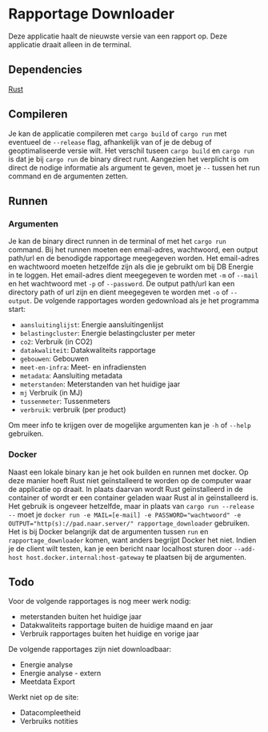 # Rapportage Downloader
Deze applicatie haalt de nieuwste versie van een rapport op. Deze applicatie draait alleen in de terminal.
## Dependencies
[Rust](https://www.rust-lang.org/tools/install)
## Compileren
Je kan de applicatie compileren met `cargo build` of `cargo run` met eventueel de `--release` flag, afhankelijk van of je de debug of geoptimaliseerde versie wilt. Het verschil tuseen `cargo build` en `cargo run` is dat je bij `cargo run` de binary direct runt. Aangezien het verplicht is om direct de nodige informatie als argument te geven, moet je `--` tussen het run command en de argumenten zetten.
## Runnen
### Argumenten
Je kan de binary direct runnen in de terminal of met het `cargo run` command. Bij het runnen moeten een email-adres, wachtwoord, een output path/url en de benodigde rapportage meegegeven worden. Het email-adres en wachtwoord moeten hetzelfde zijn als die je gebruikt om bij DB Energie in te loggen. Het email-adres dient meegegeven te worden met `-m` of `--mail` en het wachtwoord met `-p` of `--password`. De output path/url kan een directory path of url zijn en dient meegegeven te worden met `-o` of `--output`.  De volgende rapportages worden gedownload als je het programma start:
- `aansluitinglijst`: Energie aansluitingenlijst
- `belastingcluster`: Energie belastingcluster per meter
- `co2`: Verbruik (in CO2)
- `datakwaliteit`: Datakwaliteits rapportage
- `gebouwen`: Gebouwen
- `meet-en-infra`: Meet- en infradiensten
- `metadata`: Aansluiting metadata
- `meterstanden`: Meterstanden van het huidige jaar
- `mj` Verbruik (in MJ)
- `tussenmeter`: Tussenmeters
- `verbruik`: verbruik (per product)

Om meer info te krijgen over de mogelijke argumenten kan je `-h` of `--help` gebruiken.
### Docker
Naast een lokale binary kan je het ook builden en runnen met docker. Op deze manier hoeft Rust niet geïnstalleerd te worden op de computer waar de applicatie op draait. In plaats daarvan wordt Rust geïnstalleerd in de container of wordt er een container geladen waar Rust al in geïnstalleerd is. Het gebruik is ongeveer hetzelfde, maar in plaats van `cargo run --release --` moet je `docker run -e MAIL=[e-mail] -e PASSWORD="wachtwoord" -e OUTPUT="http(s)://pad.naar.server/" rapportage_downloader` gebruiken. Het is bij Docker belangrijk dat de argumenten tussen `run` en `rapportage_downloader` komen, want anders begrijpt Docker het niet. Indien je de client wilt testen, kan je een bericht naar localhost sturen door `--add-host host.docker.internal:host-gateway` te plaatsen bij de argumenten.
## Todo
Voor de volgende rapportages is nog meer werk nodig:
- meterstanden buiten het huidige jaar
- Datakwaliteits rapportage buiten de huidige maand en jaar
- Verbruik rapportages buiten het huidige en vorige jaar

De volgende rapportages zijn niet downloadbaar:
- Energie analyse
- Energie analyse - extern
- Meetdata Export

Werkt niet op de site:
- Datacompleetheid
- Verbruiks notities
